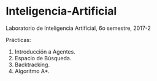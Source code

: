 # Inteligencia-Artificial
Laboratorio de Inteligencia Artificial, 6o semestre, 2017-2

Prácticas:

1. Introducción a Agentes.
2. Espacio de Búsqueda.
3. Backtracking.
4. Algoritmo A*.

